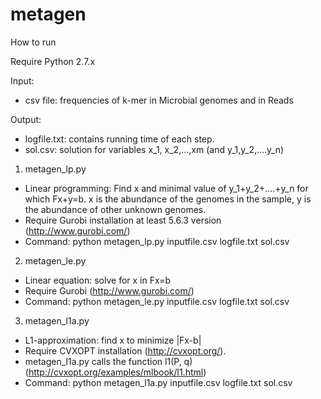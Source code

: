metagen
=======
How to run

Require Python 2.7.x

Input: 
- csv file: frequencies of k-mer in Microbial genomes and in Reads

Output:
- logfile.txt: contains running time of each step.
- sol.csv: solution for variables x_1, x_2,...,xm (and y_1,y_2,....y_n)

1. metagen_lp.py
- Linear programming: Find x and minimal value of y_1+y_2+....+y_n for which Fx+y=b. x is the abundance of the genomes in the sample, y is the abundance of other unknown genomes.
- Require Gurobi installation at least 5.6.3 version (http://www.gurobi.com/)
- Command: python metagen_lp.py inputfile.csv logfile.txt sol.csv

2. metagen_le.py
- Linear equation: solve for x in Fx=b
- Require Gurobi (http://www.gurobi.com/)
- Command: python metagen_le.py inputfile.csv logfile.txt sol.csv

3. metagen_l1a.py
- L1-approximation: find x to minimize |Fx-b|
- Require CVXOPT installation (http://cvxopt.org/).
- metagen_l1a.py calls the function l1(P, q) (http://cvxopt.org/examples/mlbook/l1.html)
- Command: python metagen_l1a.py inputfile.csv logfile.txt sol.csv
